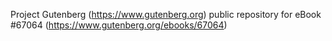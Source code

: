 Project Gutenberg (https://www.gutenberg.org) public repository for
eBook #67064 (https://www.gutenberg.org/ebooks/67064)
